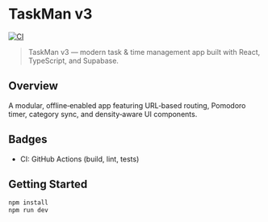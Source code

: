 # TaskMan v3

[![CI](https://github.com/gjkorne/taskman_v3/actions/workflows/ci.yml/badge.svg)](https://github.com/gjkorne/taskman_v3/actions/workflows/ci.yml)

> TaskMan v3 — modern task & time management app built with React, TypeScript, and Supabase.

## Overview
A modular, offline‑enabled app featuring URL‑based routing, Pomodoro timer, category sync, and density‑aware UI components.

## Badges
- CI: GitHub Actions (build, lint, tests)

## Getting Started
```bash
npm install
npm run dev
```

